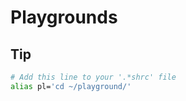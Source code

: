 
# Playgrounds

## Tip

```bash
# Add this line to your '.*shrc' file
alias pl='cd ~/playground/'
```
